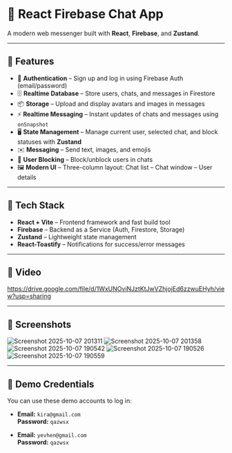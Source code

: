 # 💬 React Firebase Chat App

A modern web messenger built with **React**, **Firebase**, and **Zustand**.

---

## 🚀 Features

- 🔐 **Authentication** – Sign up and log in using Firebase Auth (email/password)  
- 🗄️ **Realtime Database** – Store users, chats, and messages in Firestore  
- 📦 **Storage** – Upload and display avatars and images in messages  
- ⚡ **Realtime Messaging** – Instant updates of chats and messages using `onSnapshot`  
- 🖥️ **State Management** – Manage current user, selected chat, and block statuses with **Zustand**  
- ✉️ **Messaging** – Send text, images, and emojis  
- 🚫 **User Blocking** – Block/unblock users in chats  
- 🖼️ **Modern UI** – Three-column layout: Chat list – Chat window – User details

---

## 🎨 Tech Stack

- **React + Vite** – Frontend framework and fast build tool  
- **Firebase** – Backend as a Service (Auth, Firestore, Storage)  
- **Zustand** – Lightweight state management  
- **React-Toastify** – Notifications for success/error messages  

---

## 📸 Video
https://drive.google.com/file/d/1WxUNOviNJztKtJwVZhjojEd6zzwuEHyh/view?usp=sharing

---

## 📸 Screenshots
![Screenshot 2025-10-07 201311](https://github.com/user-attachments/assets/ceb0b447-4ccb-44c2-9070-ec771af72083)
![Screenshot 2025-10-07 201358](https://github.com/user-attachments/assets/c5e21a8f-100f-43e6-bb0e-2c154ba7f741)
![Screenshot 2025-10-07 190542](https://github.com/user-attachments/assets/f66f6afd-8845-40d7-841d-9c71edd0c640)
![Screenshot 2025-10-07 190526](https://github.com/user-attachments/assets/eadf7740-e303-42ad-ace2-874dba6d7f34)
![Screenshot 2025-10-07 190559](https://github.com/user-attachments/assets/f6dba536-de16-4b2a-ab37-46b89c480ad4)

---

## 🔑 Demo Credentials

You can use these demo accounts to log in:

- **Email:** `kira@gmail.com`  
  **Password:** `qazwsx`

- **Email:** `yevhen@gmail.com`  
  **Password:** `qazwsx`
